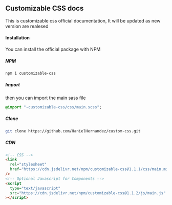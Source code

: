 ## Customizable CSS docs

This is customizable css official documentation, It will be updated as new version are realesed

#### Installation

You can install the official package with NPM 

##### NPM

```bash
npm i customizable-css
```

##### Import

then you can import the main sass file

```sass
@import "~customizable-css/css/main.scss";
```

##### Clone

```bash
git clone https://github.com/HanielHernandez/custom-css.git
```

##### CDN

```html
<!-- CSS -->
<link
  rel="stylesheet"
  href="https://cdn.jsdelivr.net/npm/customizable-css@1.1.1/css/main.min.css"
/>
<!-- Optional Javascript for Components -->
<script
  type="text/javascript"
  src="https://cdn.jsdelivr.net/npm/customizable-css@1.1.2/js/main.js"
></script>
```
